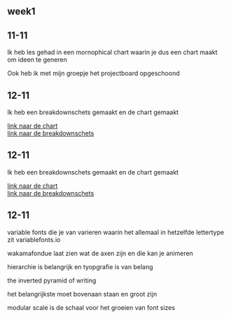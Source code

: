 <h2 id="week1">week1</h2>
<section>
<h2>11-11</h2>
<p>
Ik heb les gehad in een mornophical chart waarin je dus een chart maakt
om ideen te generen 

Ook heb ik met mijn groepje het projectboard opgeschoond 



</p>
</section>


<section>
<h2>12-11</h2>
<p>
Ik heb een breakdownschets gemaakt en de chart gemaakt

<a href="https://github.com/yujing-student/component-building-block/issues/1#issue-2655334953">link naar de chart</a>  
<a href="https://github.com/yujing-student/component-building-block/issues/1#issuecomment-2473489638">link naar de breakdownschets</a>  

</p>
</section>



<section>
<h2>12-11</h2>
<p>
Ik heb een breakdownschets gemaakt en de chart gemaakt

<a href="https://github.com/yujing-student/component-building-block/issues/1#issue-2655334953">link naar de chart</a>  
<a href="https://github.com/yujing-student/component-building-block/issues/1#issuecomment-2473489638">link naar de breakdownschets</a>

</p>
</section>


<section>
<h2>12-11</h2>
<p>
variable fonts die je van varieren waarin het allemaal
in hetzelfde lettertype zit variablefonts.io 


wakamafondue laat zien wat de axen zijn en die kan je animeren 


hierarchie is belangrijk en tyopgrafie is van belang

the inverted pyramid of writing 

het belangrijkste moet bovenaan staan en groot zijn 

modular scale is de schaal voor het groeien van font sizes 

</p>
</section>